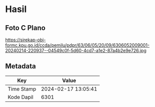 # Hasil

## Foto C Plano

https://sirekap-obj-formc.kpu.go.id/ccda/pemilu/pdpr/63/06/05/20/09/6306052009001-20240214-220937--04549c0f-5d60-4cd7-a1e2-87a4b2e9e726.jpg


## Metadata

| Key        | Value               |
| ---------- | ------------------- |
| Time Stamp | 2024-02-17 13:05:41 |
| Kode Dapil | 6301                |



